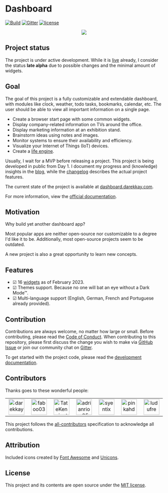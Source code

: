 # Dashboard

[![Build](https://img.shields.io/github/actions/workflow/status/darekkay/dashboard/ci.yml?branch=master&style=flat-square)](https://github.com/darekkay/dashboard/actions/workflows/ci.yml)
[![Gitter](https://img.shields.io/gitter/room/darekkay/dashboard?style=flat-square)](https://gitter.im/darekkay-dashboard/community)
[![license](https://img.shields.io/badge/license-MIT-green?style=flat-square)](https://github.com/darekkay/dashboard/blob/master/LICENSE)

<div align="center">

![](docs/assets/img/dashboard.jpg)

</div>

## Project status

The project is under active development. While it is [live](https://dashboard.darekkay.com) already, I consider the status **late alpha** due to possible changes and the minimal amount of widgets.

## Goal

The goal of this project is a fully customizable and extendable dashboard, with modules like clock, weather, todo tasks, bookmarks, calendar, etc. The user should be able to view all important information on a single page.

- Create a browser start page with some common widgets.
- Display company-related information on TVs around the office.
- Display marketing information at an exhibition stand.
- Brainstorm ideas using notes and images.
- Monitor systems to ensure their availability and efficiency.
- Visualize your Internet of Things (IoT) devices.
- Create a [life engine](https://github.com/samsquire/ideas#5-life-engine).

Usually, I wait for a MVP before releasing a project. This project is being developed in public from Day 1. I document my progress and (knowledge) insights in the [blog](https://dashboard.darekkay.com/docs/blog/), while the [changelog](https://dashboard.darekkay.com/docs/changelog/) describes the actual project features.

The current state of the project is available at [dashboard.darekkay.com](https://dashboard.darekkay.com).

For more information, view the [official documentation](https://dashboard.darekkay.com/docs/).

## Motivation

Why build yet another dashboard app?

Most popular apps are neither open-source nor customizable to a degree I'd like it to be. Additionally, most open-source projects seem to be outdated.

A new project is also a great opportunity to learn new concepts.

## Features

- ☑ 16 [widgets](https://dashboard.darekkay.com/docs/widgets/) as of February 2023.
- ☑ Themes support. Because no one will bat an eye without a Dark Mode™.
- ☑ Multi-language support (English, German, French and Portuguese already provided).

## Contribution

Contributions are always welcome, no matter how large or small. Before contributing, please read the [Code of Conduct](./CODE_OF_CONDUCT.md). When contributing to this repository, please first discuss the change you wish to make via [GitHub Issue](https://github.com/darekkay/dashboard/issues/new) or join our community chat on [Gitter](https://gitter.im/darekkay-dashboard/community).

To get started with the project code, please read the [development documentation](https://dashboard.darekkay.com/docs/development/).

## Contributors

Thanks goes to these wonderful people:

<!-- ALL-CONTRIBUTORS-LIST:START - Do not remove or modify this section -->
<!-- prettier-ignore-start -->
<!-- markdownlint-disable -->
<table>
  <tbody>
    <tr>
      <td align="center" valign="top" width="8.33%"><a href='https://darekkay.com/' title='darekkay is awesome!'><img src='https://avatars0.githubusercontent.com/u/3101914?v=4' alt='darekkay' width='50px' /></a></td>
      <td align="center" valign="top" width="8.33%"><a href='https://github.com/faboo03' title='faboo03 is awesome!'><img src='https://avatars3.githubusercontent.com/u/421979?v=4' alt='faboo03' width='50px' /></a></td>
      <td align="center" valign="top" width="8.33%"><a href='https://github.com/TateKennington' title='TateKennington is awesome!'><img src='https://avatars0.githubusercontent.com/u/27887751?v=4' alt='TateKennington' width='50px' /></a></td>
      <td align="center" valign="top" width="8.33%"><a href='http://adrianriosweb.com/' title='adrianrios25 is awesome!'><img src='https://avatars1.githubusercontent.com/u/12592624?v=4' alt='adrianrios25' width='50px' /></a></td>
      <td align="center" valign="top" width="8.33%"><a href='https://github.com/syentix' title='syentix is awesome!'><img src='https://avatars3.githubusercontent.com/u/43079612?v=4' alt='syentix' width='50px' /></a></td>
      <td align="center" valign="top" width="8.33%"><a href='https://alexandru-pinca.me' title='pinkahd is awesome!'><img src='https://avatars.githubusercontent.com/u/1828242?v=4' alt='pinkahd' width='50px' /></a></td>
      <td align="center" valign="top" width="8.33%"><a href='https://ludufre.com' title='ludufre is awesome!'><img src='https://avatars.githubusercontent.com/u/4112077?v=4' alt='ludufre' width='50px' /></a></td>
    </tr>
  </tbody>
</table>

<!-- markdownlint-restore -->
<!-- prettier-ignore-end -->

<!-- ALL-CONTRIBUTORS-LIST:END -->

This project follows the [all-contributors](https://allcontributors.org) specification to acknowledge all contributions.

## Attribution

Included icons created by [Font Awesome](https://fontawesome.com/license/free) and [Unicons](https://github.com/Iconscout/unicons).

## License

This project and its contents are open source under the [MIT license](LICENSE).
